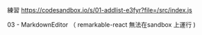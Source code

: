 
練習
https://codesandbox.io/s/01-addlist-e3fyr?file=/src/index.js

03 - MarkdownEditor  （ remarkable-react 無法在sandbox 上運行 )